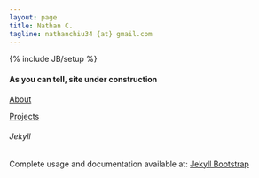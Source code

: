 ```yaml
---
layout: page
title: Nathan C.
tagline: nathanchiu34 {at} gmail.com
---
```

{% include JB/setup %}

#### As you can tell, site under construction

[About](http://nathanchiu34.github.io/about)

[Projects](http://nathanchiu34.github.io/projects)


###### Jekyll
Complete usage and documentation available at: [Jekyll Bootstrap](http://jekyllbootstrap.com)


